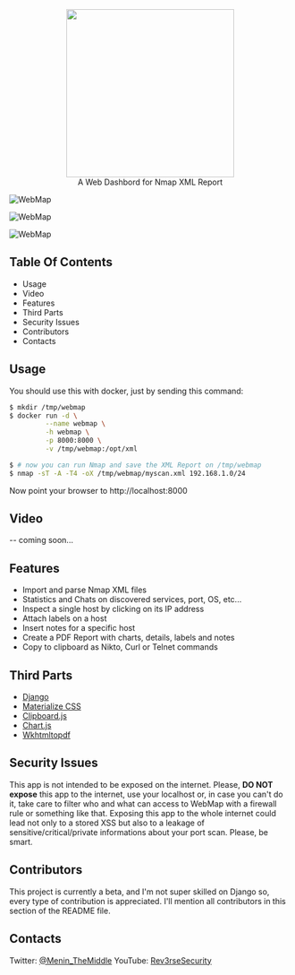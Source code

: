<center>
<img width="300" src="https://i.imgur.com/puyIfHT.jpg" /><br>
A Web Dashbord for Nmap XML Report 
</center>

![WebMap](https://i.imgur.com/U9S089v.png)

![WebMap](https://i.imgur.com/Ptijc67.png)

![WebMap](https://i.imgur.com/alWZix9.png)

## Table Of Contents
- Usage
- Video
- Features
- Third Parts
- Security Issues
- Contributors
- Contacts

## Usage
You should use this with docker, just by sending this command:
```bash
$ mkdir /tmp/webmap
$ docker run -d \
         --name webmap \
         -h webmap \
         -p 8000:8000 \
         -v /tmp/webmap:/opt/xml

$ # now you can run Nmap and save the XML Report on /tmp/webmap
$ nmap -sT -A -T4 -oX /tmp/webmap/myscan.xml 192.168.1.0/24
```
Now point your browser to http://localhost:8000

## Video
-- coming soon...

## Features
- Import and parse Nmap XML files
- Statistics and Chats on discovered services, port, OS, etc...
- Inspect a single host by clicking on its IP address
- Attach labels on a host
- Insert notes for a specific host
- Create a PDF Report with charts, details, labels and notes
- Copy to clipboard as Nikto, Curl or Telnet commands

## Third Parts
- [Django](https://www.djangoproject.com)
- [Materialize CSS](https://materializecss.com)
- [Clipboard.js](https://clipboardjs.com)
- [Chart.js](https://www.chartjs.org)
- [Wkhtmltopdf](https://wkhtmltopdf.org)

## Security Issues
This app is not intended to be exposed on the internet. Please, **DO NOT expose** this app to the internet, use your localhost or, in case you can't do it, take care to filter who and what can access to WebMap with a firewall rule or something like that. Exposing this app to the whole internet could lead not only to a stored XSS but also to a leakage of sensitive/critical/private informations about your port scan. Please, be smart.

## Contributors
This project is currently a beta, and I'm not super skilled on Django so, every type of contribution is appreciated. I'll mention all contributors in this section of the README file.

## Contacts
Twitter: [@Menin_TheMiddle](https://twitter.com/Menin_TheMiddle)
YouTube: [Rev3rseSecurity](https://www.youtube.com/rev3rsesecurity)
